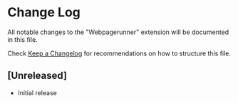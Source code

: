 # Change Log

All notable changes to the "Webpagerunner" extension will be documented in this file.

Check [Keep a Changelog](http://keepachangelog.com/) for recommendations on how to structure this file.

## [Unreleased]

- Initial release